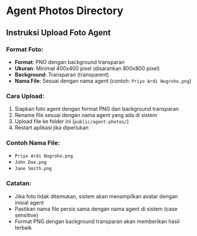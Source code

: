 # Agent Photos Directory

## Instruksi Upload Foto Agent

### Format Foto:
- **Format**: PNG dengan background transparan
- **Ukuran**: Minimal 400x400 pixel (disarankan 800x800 pixel)
- **Background**: Transparan (transparent)
- **Nama File**: Sesuai dengan nama agent (contoh: `Priyo Ardi Nugroho.png`)

### Cara Upload:
1. Siapkan foto agent dengan format PNG dan background transparan
2. Rename file sesuai dengan nama agent yang ada di sistem
3. Upload file ke folder ini (`public/agent-photos/`)
4. Restart aplikasi jika diperlukan

### Contoh Nama File:
- `Priyo Ardi Nugroho.png`
- `John Doe.png`
- `Jane Smith.png`

### Catatan:
- Jika foto tidak ditemukan, sistem akan menampilkan avatar dengan inisial agent
- Pastikan nama file persis sama dengan nama agent di sistem (case sensitive)
- Format PNG dengan background transparan akan memberikan hasil terbaik
